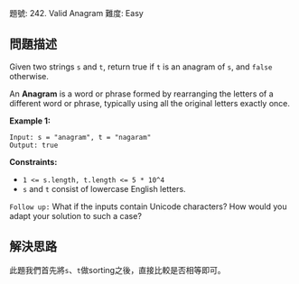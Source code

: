 題號: 242. Valid Anagram
難度: Easy

## 問題描述
Given two strings `s` and `t`, return true if `t` is an anagram of `s`, and `false` otherwise.

An **Anagram** is a word or phrase formed by rearranging the letters of a different word or phrase, typically using all the original letters exactly once.

**Example 1:**
```
Input: s = "anagram", t = "nagaram"
Output: true
```
**Constraints:**

- `1 <= s.length, t.length <= 5 * 10^4`
- `s` and `t` consist of lowercase English letters.

`Follow up:` What if the inputs contain Unicode characters? How would you adapt your solution to such a case?

## 解決思路
此題我們首先將`s`、`t`做sorting之後，直接比較是否相等即可。
